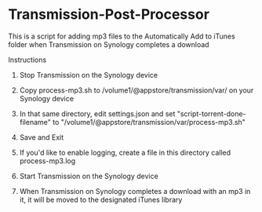 # Transmission-Post-Processor

This is a script for adding mp3 files to the Automatically Add to iTunes folder when Transmission on Synology completes a download

Instructions


1. Stop Transmission on the Synology device

2. Copy process-mp3.sh to /volume1/@appstore/transmission/var/ on your Synology device

3. In that same directory, edit settings.json and set "script-torrent-done-filename" to "/volume1/@appstore/transmission/var/process-mp3.sh"

4. Save and Exit

5. If you'd like to enable logging, create a file in this directory called process-mp3.log

6. Start Transmission on the Synology device

7. When Transmission on Synology completes a download with an mp3 in it, it will be moved to the designated iTunes library
